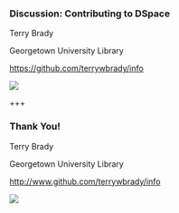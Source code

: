 ### Discussion: Contributing to DSpace

Terry Brady

Georgetown University Library

https://github.com/terrywbrady/info

![](https://www.library.georgetown.edu/sites/default/files/library-logo.png)

+++

### Thank You!

Terry Brady

Georgetown University Library

http://www.github.com/terrywbrady/info

![](https://www.library.georgetown.edu/sites/default/files/library-logo.png)
